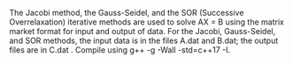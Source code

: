 The Jacobi method, the Gauss-Seidel, and the SOR (Successive Overrelaxation) iterative methods are used to solve AX = B using the matrix market format for input and output of data. For the Jacobi, 
Gauss-Seidel, and SOR methods, the input data is in the files A.dat and B.dat; the output files are in C.dat .
 Compile using g++ -g -Wall -std=c++17 -I.
